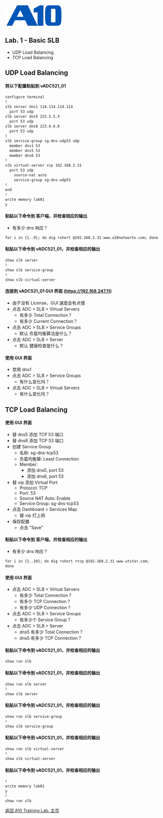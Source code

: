 ![](/Images/A10-NewLogos-Blue-NoReg-RGB-50.png)

## Lab. 1 - Basic SLB
 + UDP Load Balancing
 + TCP Load Balancing

## UDP Load Balancing
#### 将以下配置粘贴到 vADC521_01
```
configure terminal
!
slb server dns1 114.114.114.114
  port 53 udp
slb server dns5 223.5.5.5
  port 53 udp
slb server dns6 223.6.6.6
  port 53 udp
!
slb service-group sg-dns-udp53 udp
  member dns1 53
  member dns5 53
  member dns6 53
!
slb virtual-server vip 192.168.2.31
  port 53 udp
    source-nat auto
    service-group sg-dns-udp53
!
end
!
write memory lab01
y

```

#### 粘贴以下命令到 客户端，并检查相应的输出
+ 有多少 dns 响应？
```
for i in {1..9}; do dig +short @192.168.2.31 www.a10networks.com; done

```

#### 粘贴以下命令到 vADC521_01，并检查相应的输出
```
show slb server
!
show slb service-group
!
show slb virtual-server

```

#### 连接到 vADC521_01 GUI 界面 (https://192.168.247.11)
+ 由于没有 License，GUI 速度会有点慢
+ 点击 ADC > SLB > Virtual Servers
  + 有多少 Total Connection？
  + 有多少 Current Connection？
+ 点击 ADC > SLB > Service Groups
  + 默认 负载均衡算法是什么？
+ 点击 ADC > SLB > Server
  + 默认 健康检查是什么？
 
#### 使用 GUI 界面
+ 禁用 dns1
+ 点击 ADC > SLB > Service Groups
  + 有什么变化吗？
+ 点击 ADC > SLB > Virtual Servers
  + 有什么变化吗？

## TCP Load Balancing
#### 使用 GUI 界面
+ 替 dns5 添加 TCP 53 端口
+ 替 dns6 添加 TCP 53 端口
+ 创建 Service Group
  + 名称: sg-dns-tcp53
  + 负载均衡算: Least Connection
  + Member:
    + 添加 dns5, port 53
    + 添加 dns6, port 53
+ 替 vip 添加 Virtual Port
  + Protocol: TCP
  + Port: 53
  + Source NAT Auto: Enable
  + Service Group: sg-dns-tcp53
+ 点击 Dashboard > Services Map
  + 替 vip 打上钩 
+ 保存配置
  + 点击 "Save"  

#### 粘贴以下命令到 客户端，并检查相应的输出
+ 有多少 dns 响应？
```
for i in {1..10}; do dig +short +tcp @192.168.2.31 www.utstar.com; done

```

#### 使用 GUI 界面
+ 点击 ADC > SLB > Virtual Servers
  + 有多少 Total Connection？
  + 有多少 TCP Connection？
  + 有多少 UDP Connection？
+ 点击 ADC > SLB > Service Groups
  + 有多少个 Service Group？
+ 点击 ADC > SLB > Server
  + dns5 有多少 Total Connection？
  + dns5 有多少 TCP Connection？

#### 粘贴以下命令到 vADC521_01，并检查相应的输出
```
show run slb

```

#### 粘贴以下命令到 vADC521_01，并检查相应的输出
```
show run slb server
!
show slb server

```

#### 粘贴以下命令到 vADC521_01，并检查相应的输出
```
show run slb service-group
!
show slb service-group

```

#### 粘贴以下命令到 vADC521_01，并检查相应的输出
```
show run slb virtual-server
!
show slb virtual-server

```

#### 粘贴以下命令到 vADC521_01，并检查相应的输出
```
!
write memory lab01
y
!
show run slb

```

[返回 A10 Training Lab. 主页](https://github.com/borissiu/A10_Training_Lab)